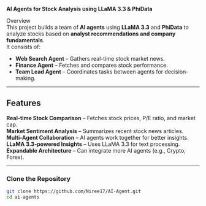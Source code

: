 **AI Agents for Stock Analysis using LLaMA 3.3 & PhiData**

Overview  
This project builds a team of **AI agents** using **LLaMA 3.3** and **PhiData** to analyze stocks based on **analyst recommendations and company fundamentals**.  
It consists of:  
-  **Web Search Agent** – Gathers real-time stock market news.  
-  **Finance Agent** – Fetches and compares stock performance.  
-  **Team Lead Agent** – Coordinates tasks between agents for decision-making.  

---

##  Features  
**Real-time Stock Comparison** – Fetches stock prices, P/E ratio, and market cap.  
**Market Sentiment Analysis** – Summarizes recent stock news articles.  
**Multi-Agent Collaboration** – AI agents work together for better insights.  
**LLaMA 3.3-powered Insights** – Uses LLaMA 3.3 for text processing.  
**Expandable Architecture** – Can integrate more AI agents (e.g., Crypto, Forex).  

---

  

### **Clone the Repository**  
```sh
git clone https://github.com/Niree17/AI-Agent.git
cd ai-agents
